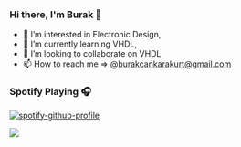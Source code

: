 ### Hi there, I'm Burak 👋

- 👀 I’m interested in Electronic Design,
- 🌱 I’m currently learning VHDL,
- 💞️ I’m looking to collaborate on VHDL
- 📫 How to reach me => @burakcankarakurt@gmail.com

[linkedin]: https://linkedin.com/in/burakcankarakurt

### Spotify Playing 🎧
[![spotify-github-profile](https://spotify-github-profile.vercel.app/api/view?uid=11154712196&cover_image=true&theme=default)](https://github.com/kittinan/spotify-github-profile)

![](https://komarev.com/ghpvc/?username=jellybeanist&style=flat-square)


<!---
jellybeanist/jellybeanist is a ✨ special ✨ repository because its `README.md` (this file) appears on your GitHub profile.
You can click the Preview link to take a look at your changes.
--->
